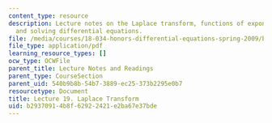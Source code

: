 ```yaml
---
content_type: resource
description: Lecture notes on the Laplace transform, functions of exponential type,
  and solving differential equations.
file: /media/courses/18-034-honors-differential-equations-spring-2009/b29370914b8f62922421e2ba67e37bde_MIT18_034s09_lec19.pdf
file_type: application/pdf
learning_resource_types: []
ocw_type: OCWFile
parent_title: Lecture Notes and Readings
parent_type: CourseSection
parent_uid: 540b9b8b-54b7-3889-ec25-373b2295e0b7
resourcetype: Document
title: Lecture 19. Laplace Transform
uid: b2937091-4b8f-6292-2421-e2ba67e37bde
---
```

